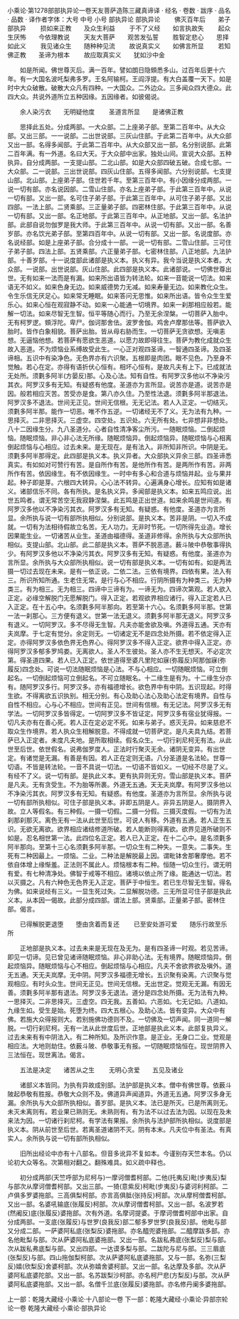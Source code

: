 小乘论·第1278部部执异论一卷天友菩萨造陈三藏真谛译
· 经名 · 卷数 · 跋序
· 品名 · 品数 · 译作者字体：大号 中号 小号
部执异论
部执异论
　　佛灭百年后　　弟子部执异
　　损如来正教　　及众生利益
　　于不了义经　　如言执故失
　　起众生厌怖　　今依理教说
　　天友大菩萨　　观苦发弘誓
　　胜智定悲心　　思择如此义
　　我见诸众生　　随种种见流
　　故说真实义　　如佛言所显
　　若知佛正教　　圣谛为根本
　　故应取真实义　　犹如沙中金

　　如是所闻。佛世尊灭后。满一百年。譬如朗日隐頞悉多山。过百年后更十六年。有一大国名波吒梨弗多罗。王名阿输柯。王阎浮提。有大白盖覆一天下。如是时中大众破散。破散大众凡有四种。一大国众。二外边众。三多闻众四大德众。此四大众。共说外道所立五种因缘。五因缘者。如彼偈说。

　　余人染污衣　　无明疑他度
　　圣道言所显　　是诸佛正教

　　思择此五处。分成两部。一大众部。二上座弟子部。至第二百年中。从大众部。又出三部。一一说部。二出世说部。三灰山住部。于此第二百年中。从大众部又出一部。名得多闻部。于此第二百年中。从大众部又出一部。名分别说部。此第二百年满。有一外道。名曰大天。于大众部中出家。独处山间。宣说大众部。五种执异。自分成两部。一支提山部。二北山部。如是大众部四破五破。合成七部。一大众部。二一说部。三出世说部。四灰山住部。五得多闻部。六分别说部。七支提山部。北山部。上座弟子部。住世若千年。至第三百年中。有小因缘分成两部。一说一切有部。亦名说因部。二雪山住部。亦名上座弟子部。于此第三百年中。从说一切有部。又出一部。名可住子弟子部。于此第三百年中。从可住子弟子部。又出四部。一法上部。二贤乘部。三正量弟子部。四密林住部。于此第三百年中。从说一切有部。又出一部。名正地部。于此第三百年中。从正地部。又出一部。名法护部。此部自说勿伽罗是我大师。于此第三百年中。从说一切有部。又出一部。名善岁部。亦名饮光弟子部。至第四百年中。从说一切有部。又出一部。名说度部。亦名说经部。如是上座弟子部。合分成十一部。一说一切有部。二雪山住部。三可住子弟子部。四法上部。五贤乘部。六正量弟子部。七密林住部。八正地部。九法护部。十善岁部。十一说度部此诸部是执义本。执义有异。我今当说是执义本者。大众部。一说部。出世说部。灰山住部。此四部是执义本。此诸部说。一切佛世尊出世。无有如来一法而是有漏。如来所出语皆为转法轮。如来一音能说一切法。如来语无不如义。如来色身无边。如来威德势力无减。如来寿量无边。如来教化众生。令生乐信无厌足心。如来常无睡眠。如来答问无思惟。如来所出语。皆令众生生爱乐心。如来心恒在观寂静不动。如来一心能通一切境界。如来一刹那相应般若。能解一切法。如来尽智无生智。恒平等随心而行。乃至无余涅槃。一切菩萨入胎中。无有柯罗逻。頞浮陀。卑尸。伽诃那舍佉。波罗舍伽。鸡舍卢摩那佉等。菩萨欲入胎时。皆作白象相貌。菩萨出胎。皆从母右胁而生。一切菩萨无贪欲想。无嗔恚想。无逼恼他想。若菩萨有愿欲生恶道。以愿力故即得往生。菩萨为教化成就众生故入恶道。不为烦恼业系缚故受此生。一心正对观四圣谛。一智通四圣谛。及四圣谛相。五识中有染净色。无色界亦有六识聚。五根即是肉团。眼不见色。乃至身不觉触。若心在定。亦得有语折伏心恒有。相坏心恒有。是故凡夫有上下。已成就法无处所。须氀多阿半(方晏反)那。心及心法。知有自性。有阿罗汉多他以不净染污其衣。阿罗汉多有无知。有疑惑有他度。圣道亦为言所显。说苦亦是道。说苦亦是因。般若相应灭苦。苦受亦是食。第八亦久住。乃至性法退。须氀多阿半那退法。阿罗汉多不退法。世间无正见。世间无信根。无无记法。若人入正定。一切结灭。须氀多阿半那。能作一切恶。唯不作五逆。一切诸经无不了义。无为法有九种。一思择灭。二非思择灭。三虚空。四空处。五识处。六无所有处。七非想非非想处。八十二因缘生分。九八圣道分。心者自性清净客尘所污。一随眠烦恼。二倒起烦恼。随眠烦恼。非心非心法无所缘。随眠烦恼异。倒起烦恼异。随眠烦恼与心相离倒起烦恼与心相应。过去未来。是无现在。是有法入。非所知非所识。中阴是无。须氀多阿半那得定。此四部是执义本。执义异者。大众部执义异余三部。四圣谛悉真实。有如如对可赞行有苦。是自所作有苦。是他所作有苦。是两所作有苦。非两所作有苦。依因缘生。有不依因缘生。一时中有多心和合道与烦恼并起。业与果并起。种子即是芽。六根四大转异。心心法不转异。心遍满身心增长。应知有如是诸义。诸部信乐不同。各有所执。是名执义异。多闻部是执义本。如来五鸣应说。出世五鸣者。谓无常苦空无我寂静涅槃。此五鸣是正出世道。如来余鸣是世间道。有阿罗汉多他以不净染污其衣。阿罗汉多有无知。有疑惑。有他度。圣道亦为言所显。余所执与说一切有部所执相似。分别说部。是执义本。苦非是阴。一切入不成就。一切有为法相待假故立名苦。无人功力。无非时节死。一切所得先业造。增长因果能生业。一切诸苦从业生。圣道由福德得。圣道非修得。余所执与大众部所执相似。支提山部。北山部。此二部是执义本。菩萨不脱恶道。薮斗陂中恭敬事得执少。有阿罗汉多他以不净染污其衣。阿罗汉多有无知。有疑惑。有他度。圣道亦为言所显。余所执与大众部所执相似。说一切有部是执义本。一切有如有。如是两法摄一切过去现在未来。是有一依正说。二依二法。三依有境界。四依有果。法入有三。所识所知所通。生老住无常。是行与心不相应。行阴所摄有为种类三。无为种类三。有为相三。无为相三。四谛中三谛有为。一谛无为。四谛次第观。若人欲入正定。必缘空解脱门无愿解脱门。得入正定。若观欲界相应诸行。得入正定若人已入正定。在十五心中。名须氀多阿半那向。若至第十六心。名须氀多阿半那。世第一法一刹那心。三方便有退义。世第一法无退义。须氀多阿半那无退义。阿罗汉多有退义。一切阿罗汉。多不尽得无生智。凡夫亦能舍欲及嗔。外道得五通。天亦有夫岚摩。于七定有觉分。余定则无。一切诸定无不是四念处所摄。若不依定得入正定。亦得阿罗汉多依色界无色界心。得阿罗汉多不得入正定。欲界中得入正定。亦得阿罗汉多郁多罗鸠娄。无离欲人。圣人不生彼处。圣人亦不生无想天。不必定次第。得圣道四果。若人已入正定。依世道得至婆凡里陀如寐(弥履反)阿那伽寐(弥履反)四念处。可说一切法随眠烦恼是心法。不与心相应。一切随眠烦恼。可立倒起名。一切倒起烦恼可立倒起名。不可立随眠名。十二缘生是有为。十二缘生分亦有。随阿罗汉多行。阿罗汉多。亦有福德增长。欲色界中有中阴。五识现起。时得生欲。不得离欲五识执别。相无分别。有心及助心法心及助心法定有境界。自性与自性不相应。心与心不相应。世间有正见。世间有信根。有无记法。阿罗汉多无有学法。一切阿罗汉多皆得定。一切阿罗汉多不皆证定。阿罗汉多有宿业犹得报。一切凡夫亦有在善心死。若人正在定必定不死。如来与弟子。惑灭无异。如来慈悲不取众生作境界。若人执众生相解脱意。不得成就一切菩萨定。是凡夫具九结。若菩萨已入正定者。未度凡夫地。是所取相续。假名众生。一切行刹尼柯无有法。从此世至后世。依世假名。说弗伽罗度人。正法时行聚灭无余。诸阴无变异。有出世定。有诸觉是无漏。有善是有因。若人正在定则无语。八分圣道是名法轮。世尊一切语。不皆是转法轮。一音不具说一切法。一切语不皆如义。一切经不尽是了义。有经不了义。说一切有部。是执此义本。更有执异则无穷。雪山部是执义本。菩萨是凡夫。无有贪受生。不为胎等所裹。外道无五通。天无夫岚摩。有阿罗汉多他以不净染污其衣。阿罗汉多有无知。有疑惑。有他度。圣道亦为言所显。余所执与说一切有部所执相似。可住子部是执义本。非即五阴是人。非异五阴是人。摄阴界入故。立人等假名。有三种假。一摄一切假。二摄一分假。三摄灭度假。一切有为法刹那刹那灭。离色无有一法从此世至后世。可说人有移。外道有五通。若人正生五识。无欲无离欲。欲界相应诸结修道所破。若人能断则得离欲。欲界见道所破则不如是。忍名相世第一法。此四位名正定。若人已入正定。在十二心中。是名须氀多阿半那向。至第十三心名须氀多阿半那。一切众生有二种失。一意失。二事失。生死有二种因最上。一烦恼。二业。二种法是解脱最上因。谓毗钵舍那奢摩他。若不依自体增上缘惭羞。正法则不属此人。烦恼根本有二种。恒随一切众生行。谓无明有爱。有七种清净处。佛智于戒等不相应。诸境以依止所了缘。能通达一切法。若以灭摄之。凡有六种色无色界无入正定。菩萨于中恒生。若已生尽智无生智。得名为佛。如来说经有三义。一显生死过失。二显解脱功德。三无所显可住子部是执此义本。从本因一偈故。此部分成四部。谓法上部。贤乘部。正量弟子部。密林住部。偈言。

　　已得解脱更退堕　　堕由贪着而复还
　　已至安处游可爱　　随乐行故至乐所

　　正地部是执义本。过去未来是无现在及无为。是有四圣谛一时观。若见苦谛。即见一切谛。见已曾见诸谛随眠烦恼。非心非助心法。无有境界。随眠烦恼异。倒起烦恼异。随眠烦恼与心不相应。倒起烦恼与心相应。凡夫不舍欲界欲及嗔外。道无五通。天无夫岚摩。无中阴。阿罗汉多福德无增长。五识聚有染离。六识聚与觉观相应。有时头众生。世间无正见。世间无信根。无出世定。觉观无无漏。有因无善。须氀多阿半那有退法。阿罗汉多无退法。道分是四念处所摄。无为法有九种。一思择灭。二非思择灭。三虚空。四无我。五善如。六恶如。七无记如。八道如。九缘生如。受生是始。死堕为终。四大五根心。及助心法。皆有变异。大众中有佛。若施大众得报则大。若别施佛功德则不及。一切佛及一切声闻。同一道同一解脱。一切行刹尼柯。无有一法从此世度后世。正地部是执此义本。此部复执异义。过去未来有有中阴法入。有二种所知。及所识作意。是正业。无身口二业。觉观是相应法。大地则劫住。依薮斗陂、恭敬事无有报。一切随眠烦恼恒在。现世阴界入三法恒在。现世离法。偈言。

　　五法是决定　　诸苦从之生
　　无明心贪爱　　五见及诸业

　　诸部义本皆同。为执有异故成别部。法护部是执义本。僧中有佛世尊。依薮斗陂起恭敬有胜报。恭敬大众则不及。佛道异声闻道异。外道无五通。阿罗汉多身无漏。余所执与大众部所执相似。善岁部。是执义本。法已是所灭。已是所离则无。未灭未离则有。若业果已熟则无。未熟则有。有为法不以过去法为因。以现在及未来法为因。一切诸行刹尼柯。有学法有果报。余所执与法护部所执相似。说度部是执义本。阴从前世至后世。若离圣道诸阴不灭。阴有本末。凡夫位中有圣法。有真实人。余所执与说一切有部所执相似。

　　旧所出经论中亦有十八部名。但音多讹异不复如本。今谨别存天竺本名。仍以论初大众等名。次第相对翻之。翻殊难具。如义疏中释也。

　　初分成两部(天竺呼部为尼柯与)一摩诃僧耆柯部。二他(托夷反)毗(步夷反)梨与部次从摩诃僧耆柯部。又出三部。一猗(意紫反)柯毗(步夷反)与婆诃利柯部。二卢俱多罗婆拖部。三高俱梨柯部。亦言高俱胝(张持反)柯部。次从摩柯僧耆柯部。又出一部。名婆吼输底(张履反)柯部。次从摩诃僧耆柯部。又出一部。名波罗若(然阇反)底(张履反)婆拖部。次有外道。名摩诃提婆。于摩诃僧耆柯部中出家。自分成两部。一支底(张履反)与世罗(良我反)部二郁多罗世罗(良我反)部。他毗与部又分成二部。一萨婆阿私底(张梨反)婆拖部。亦名醯兜婆拖部。二醯摩跋多部。亦名他毗梨与部。次从萨婆阿私底婆拖部。又出一部。名跋私弗底(张梨反)梨与部。次从跋私弗底梨与部。又出四部。一达谟多梨与部。二跋陀与尼与部。三三眉底(张梨反)与部。四山拖伽梨柯部。次从萨婆阿私底婆拖部。又与一部。名弥(三梨反)嬉(欣梨反)舍婆柯部。次从弥嬉舍婆柯部。又出一部。名达摩及多部。次从萨婆阿私底婆陀部。又出一部。名苏跋梨沙柯部。亦名柯尸悲(方梨反)与部。次从萨婆阿私底婆拖部。又出一部。名僧千兰底(张履反)婆拖部。亦名修丹阑多婆拖部。

上一部：乾隆大藏经·小乘论·十八部论一卷
下一部：乾隆大藏经·小乘论·异部宗轮论一卷
乾隆大藏经·小乘论·部执异论